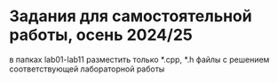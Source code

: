 # Задания для самостоятельной работы, осень 2024/25



в папках lab01-lab11 разместить только *.cpp, *.h файлы с решением соответствующей лабораторной работы
